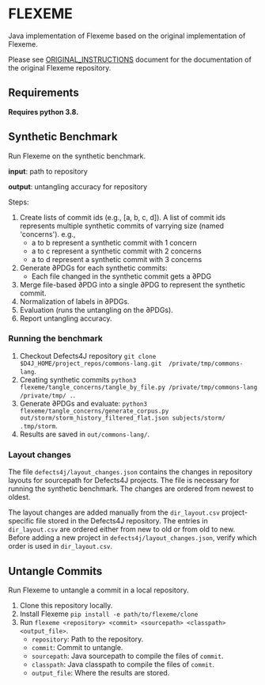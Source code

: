 # FLEXEME

Java implementation of Flexeme based on the original implementation of Flexeme.

Please see [ORIGINAL_INSTRUCTIONS](./ORIGINAL_INSTRUCTIONS.md) document for the documentation of the original 
Flexeme repository.

## Requirements
**Requires python 3.8.**

## Synthetic Benchmark
Run Flexeme on the synthetic benchmark.

**input**: path to repository

**output**: untangling accuracy for repository

Steps:
1. Create lists of commit ids (e.g., [a, b, c, d]). A list of commit ids represents multiple synthetic commits of 
   varrying size (named 'concerns'). e.g.,
    - a to b represent a synthetic commit with 1 concern
    - a to c represent a synthetic commit with 2 concerns
    - a to d represent a synthetic commit with 3 concerns
2. Generate ∂PDGs for each synthetic commits:
    - Each file changed in the synthetic commit gets a ∂PDG
3. Merge file-based ∂PDG into a single ∂PDG to represent the synthetic commit.
4. Normalization of labels in ∂PDGs.
5. Evaluation (runs the untangling on the ∂PDGs).
6. Report untangling accuracy.

### Running the benchmark

1. Checkout Defects4J repository `git clone $D4J_HOME/project_repos/commons-lang.git 
   /private/tmp/commons-lang`.
2. Creating synthetic commits `python3 flexeme/tangle_concerns/tangle_by_file.py /private/tmp/commons-lang 
   /private/tmp/ .`.
3. Generate ∂PDGs and evaluate: `python3 
   flexeme/tangle_concerns/generate_corpus.py 
   out/storm/storm_history_filtered_flat.json subjects/storm/ .tmp/storm`.
4. Results are saved in `out/commons-lang/`. 

### Layout changes
The file `defects4j/layout_changes.json` contains the changes in repository layouts for sourcepath for Defects4J 
projects. The file is necessary for running the synthetic benchmark. The changes are ordered from newest to oldest.

The layout changes are added manually from the `dir_layout.csv` project-specific file stored in the Defects4J 
repository. The entries in `dir_layout.csv` are ordered either from new to old or from old to new. Before adding a 
new project in `defects4j/layout_changes.json`, verify which order is used in `dir_layout.csv`.


## Untangle Commits
Run Flexeme to untangle a commit in a local repository.
1. Clone this repository locally.
2. Install Flexeme `pip install -e path/to/flexeme/clone`
3. Run `flexeme <repository> <commit> <sourcepath> <classpath> <output_file>`.
    - `repository`: Path to the repository.
    - `commit`: Commit to untangle.
    - `sourcepath`: Java sourcepath to compile the files of `commit`.
    - `classpath`: Java classpath to compile the files of `commit`.
    - `output_file`: Where the results are stored.
